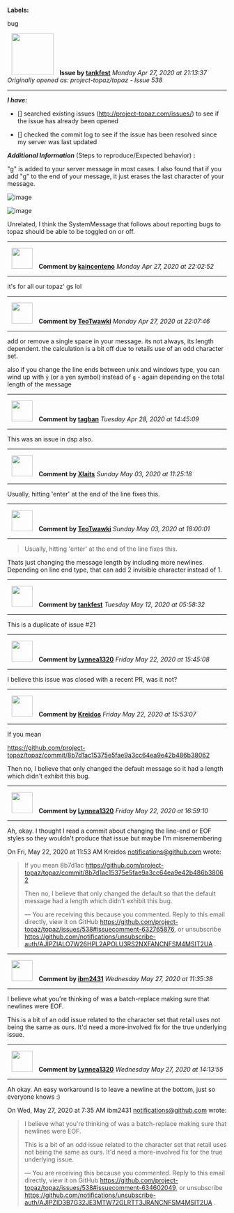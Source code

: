 **Labels:**

bug



<a href="https://github.com/tankfest"><img src="https://avatars1.githubusercontent.com/u/37684138?v=4" width="96" height="96" hspace="10"></img></a> **Issue by [tankfest](https://github.com/tankfest)**
_Monday Apr 27, 2020 at 21:13:37_
_Originally opened as: project-topaz/topaz - Issue 538_

----

<!-- place 'x' mark between square [] brackets to checkmark box -->
**_I have:_**

- [] searched existing issues (http://project-topaz.com/issues/) to see if the issue has already been opened
- [] checked the commit log to see if the issue has been resolved since my server was last updated

**_Additional Information_** (Steps to reproduce/Expected behavior) **:** 

"g" is added to your server message in most cases.  I also found that if you add "g" to the end of your message, it just erases the last character of your message.

![image](https://user-images.githubusercontent.com/37684138/80421451-5ff8d580-8891-11ea-8479-2b1a46705013.png)

![image](https://user-images.githubusercontent.com/37684138/80421540-80c12b00-8891-11ea-8e48-3b572882bce6.png)


Unrelated, I think the SystemMessage that follows about reporting bugs to topaz should be able to be toggled on or off.



----
<a href="https://github.com/kaincenteno"><img src="https://avatars3.githubusercontent.com/u/26943220?v=4" width="48" height="48" hspace="10"></img></a> **Comment by [kaincenteno](https://github.com/kaincenteno)**
_Monday Apr 27, 2020 at 22:02:52_

----

it's for all our topaz' gs lol


----
<a href="https://github.com/TeoTwawki"><img src="https://avatars0.githubusercontent.com/u/6871475?v=4" width="48" height="48" hspace="10"></img></a> **Comment by [TeoTwawki](https://github.com/TeoTwawki)**
_Monday Apr 27, 2020 at 22:07:46_

----

add or remove a single space in your message. its not always, its length dependent. the calculation is a bit off due to retails use of an odd character set.

also if you change the line ends between unix and windows type, you can wind up with `ÿ` (or a yen symbol) instead of `g` - again depending on the total length of the message


----
<a href="https://github.com/tagban"><img src="https://avatars1.githubusercontent.com/u/7320004?v=4" width="48" height="48" hspace="10"></img></a> **Comment by [tagban](https://github.com/tagban)**
_Tuesday Apr 28, 2020 at 14:45:09_

----

This was an issue in dsp also.


----
<a href="https://github.com/Xlaits"><img src="https://avatars1.githubusercontent.com/u/32484365?v=4" width="48" height="48" hspace="10"></img></a> **Comment by [Xlaits](https://github.com/Xlaits)**
_Sunday May 03, 2020 at 11:25:18_

----

Usually, hitting 'enter' at the end of the line fixes this.


----
<a href="https://github.com/TeoTwawki"><img src="https://avatars0.githubusercontent.com/u/6871475?v=4" width="48" height="48" hspace="10"></img></a> **Comment by [TeoTwawki](https://github.com/TeoTwawki)**
_Sunday May 03, 2020 at 18:00:01_

----

> Usually, hitting 'enter' at the end of the line fixes this.

Thats just changing the message length by including more newlines. Depending on line end type, that can add 2 invisible character instead of 1.


----
<a href="https://github.com/tankfest"><img src="https://avatars1.githubusercontent.com/u/37684138?v=4" width="48" height="48" hspace="10"></img></a> **Comment by [tankfest](https://github.com/tankfest)**
_Tuesday May 12, 2020 at 05:58:32_

----

This is a duplicate of issue #21 


----
<a href="https://github.com/Lynnea1320"><img src="https://avatars3.githubusercontent.com/u/38861984?v=4" width="48" height="48" hspace="10"></img></a> **Comment by [Lynnea1320](https://github.com/Lynnea1320)**
_Friday May 22, 2020 at 15:45:08_

----

I believe this issue was closed with a recent PR, was it not?


----
<a href="https://github.com/Kreidos"><img src="https://avatars0.githubusercontent.com/u/12466395?v=4" width="48" height="48" hspace="10"></img></a> **Comment by [Kreidos](https://github.com/Kreidos)**
_Friday May 22, 2020 at 15:53:07_

----

If you mean 
https://github.com/project-topaz/topaz/commit/8b7d1ac15375e5fae9a3cc64ea9e42b486b38062

Then no, I believe that only changed the default message so it had a length which didn't exhibit this bug.


----
<a href="https://github.com/Lynnea1320"><img src="https://avatars3.githubusercontent.com/u/38861984?v=4" width="48" height="48" hspace="10"></img></a> **Comment by [Lynnea1320](https://github.com/Lynnea1320)**
_Friday May 22, 2020 at 16:59:10_

----

Ah, okay. I thought I read a commit about changing the line-end or EOF
styles so they wouldn't produce that issue but maybe I'm misremembering

On Fri, May 22, 2020 at 11:53 AM Kreidos <notifications@github.com> wrote:

> If you mean
> 8b7d1ac
> <https://github.com/project-topaz/topaz/commit/8b7d1ac15375e5fae9a3cc64ea9e42b486b38062>
>
> Then no, I believe that only changed the default so that the default
> message had a length which didn't exhibit this bug.
>
> —
> You are receiving this because you commented.
> Reply to this email directly, view it on GitHub
> <https://github.com/project-topaz/topaz/issues/538#issuecomment-632765876>,
> or unsubscribe
> <https://github.com/notifications/unsubscribe-auth/AJIPZIALO7W26HPL2APOLU3RS2NXFANCNFSM4MSIT2UA>
> .
>



----
<a href="https://github.com/ibm2431"><img src="https://avatars3.githubusercontent.com/u/13112942?v=4" width="48" height="48" hspace="10"></img></a> **Comment by [ibm2431](https://github.com/ibm2431)**
_Wednesday May 27, 2020 at 11:35:38_

----

I believe what you're thinking of was a batch-replace making sure that newlines were EOF.

This is a bit of an odd issue related to the character set that retail uses not being the same as ours. It'd need a more-involved fix for the true underlying issue.


----
<a href="https://github.com/Lynnea1320"><img src="https://avatars3.githubusercontent.com/u/38861984?v=4" width="48" height="48" hspace="10"></img></a> **Comment by [Lynnea1320](https://github.com/Lynnea1320)**
_Wednesday May 27, 2020 at 14:13:55_

----

Ah okay. An easy workaround is to leave a newline at the bottom, just so
everyone knows :)

On Wed, May 27, 2020 at 7:35 AM ibm2431 <notifications@github.com> wrote:

> I believe what you're thinking of was a batch-replace making sure that
> newlines were EOF.
>
> This is a bit of an odd issue related to the character set that retail
> uses not being the same as ours. It'd need a more-involved fix for the true
> underlying issue.
>
> —
> You are receiving this because you commented.
> Reply to this email directly, view it on GitHub
> <https://github.com/project-topaz/topaz/issues/538#issuecomment-634602049>,
> or unsubscribe
> <https://github.com/notifications/unsubscribe-auth/AJIPZID3B7G32JE3MTW72GLRTT3JRANCNFSM4MSIT2UA>
> .
>

